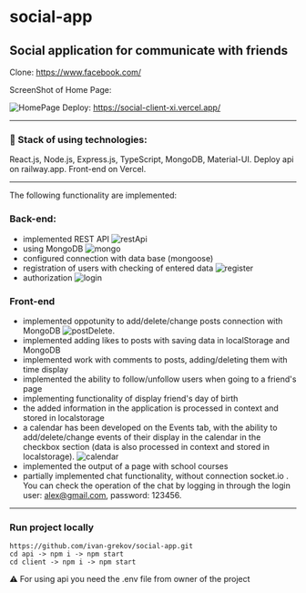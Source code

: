 # social-app

## Social application for communicate with friends
Clone: https://www.facebook.com/

ScreenShot of Home Page:

![HomePage](https://user-images.githubusercontent.com/82635883/221632741-03592b41-12c0-4671-8c9b-7eba5a1fe65e.jpg)
Deploy: https://social-client-xi.vercel.app/

---

 ### 🔨 Stack of using technologies: 
React.js, Node.js, Express.js, TypeScript, MongoDB, Material-UI. Deploy api on railway.app. Front-end on Vercel.

---

The following functionality are implemented:

### Back-end:
- implemented REST API
![restApi](https://user-images.githubusercontent.com/82635883/221638814-5f85d888-5689-4cf4-b6c6-144215379a5c.jpg)
- using MongoDB
![mongo](https://user-images.githubusercontent.com/82635883/221640774-6c80404e-c8cf-4a77-932d-93e54c337bfb.jpg)
- configured connection with data base (mongoose)
- registration of users with checking of entered data
![register](https://user-images.githubusercontent.com/82635883/221640892-a34bd826-f908-46c7-9ad4-9081a6a94cb0.jpg)
- authorization
![login](https://user-images.githubusercontent.com/82635883/221640962-8b9c89fe-3182-4573-88e8-633734464590.jpg)

### Front-end
- implemented oppotunity to add/delete/change posts connection with MongoDB
![postDelete](https://user-images.githubusercontent.com/82635883/221649007-1561ab19-fdfa-4f07-9a7b-889870d238c0.jpg). 
- implemented adding likes to posts with saving data in localStorage and MongoDB
- implemented work with comments to posts, adding/deleting them with time display
- implemented the ability to follow/unfollow users when going to a friend's page
- implementing functionality of display friend's day of birth
- the added information in the application is processed in context and stored in localstorage
- a calendar has been developed on the Events tab, with the ability to add/delete/change events of their display in the calendar in the checkbox section (data is also processed in context and stored in localstorage).
![calendar](https://user-images.githubusercontent.com/82635883/221657457-e4b0d71a-1b8d-4a4e-b568-b6afa62d0a68.jpg)
- implemented the output of a page with school courses
- partially implemented chat functionality, without connection socket.io . You can check the operation of the chat by logging in through the login user: alex@gmail.com, password: 123456.

---
### Run project locally
```
https://github.com/ivan-grekov/social-app.git
cd api -> npm i -> npm start
cd client -> npm i -> npm start
```
:warning: For using api you need the .env file from owner of the project 
